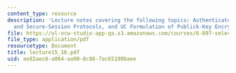 ```yaml
---
content_type: resource
description: 'Lecture notes covering the following topics: Authenticated Key Exchange
  and Secure-Session Protocols, and UC Formulation of Publick-Key Encryption.'
file: https://ol-ocw-studio-app-qa.s3.amazonaws.com/courses/6-897-selected-topics-in-cryptography-spring-2004/ae82aec6a064aa908c867ac65190baee_lecture15_16.pdf
file_type: application/pdf
resourcetype: Document
title: lecture15_16.pdf
uid: ae82aec6-a064-aa90-8c86-7ac65190baee
---
```

